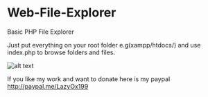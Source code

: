 # Web-File-Explorer
Basic PHP File Explorer 

Just put everything on your root folder e.g(xampp/htdocs/) and use index.php to browse folders and files.

![alt text](https://raw.github.com/lazydevyo/Web-File-Explorer/master/screenshot.JPG)

If you like my work and want to donate here is my paypal http://paypal.me/LazyOx199


